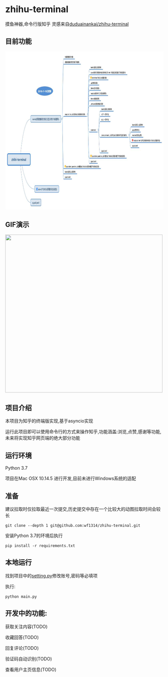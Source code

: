 # zhihu-terminal
摸鱼神器,命令行版知乎
灵感来自[duduainankai/zhihu-terminal](https://github.com/duduainankai/zhihu-terminal)

## 目前功能
<img width="800" height="500" src="https://raw.githubusercontent.com/wf1314/static/master/terminal_zhihu_static/zhihu-terminal.jpg"/>


## GIF演示
<img width="500" height="500" src="https://github.com/wf1314/static/blob/master/terminal_zhihu_static/show1.gif?raw=true"/>


## 项目介绍
本项目为知乎的终端版实现,基于asyncio实现

运行此项目即可以使用命令行的方式来操作知乎,功能涵盖:浏览,点赞,感谢等功能,未来将实现知乎网页端的绝大部分功能

## 运行环境
Python 3.7

项目在Mac OSX 10.14.5 进行开发,目前未进行Windows系统的适配

## 准备

建议拉取时仅拉取最近一次提交,历史提交中存在一个比较大的动图拉取时间会较长
```
git clone --depth 1 git@github.com:wf1314/zhihu-terminal.git
```
安装Python 3.7的环境后执行
```
pip install -r requirements.txt
```

## 本地运行

找到项目中的[setting.py](/setting.py)修改账号,密码等必填项

执行:

```
python main.py
```

## 开发中的功能:

获取关注内容(TODO)

收藏回答(TODO)

回复评论(TODO)

验证码自动识别(TODO)

查看用户主页信息(TODO)
